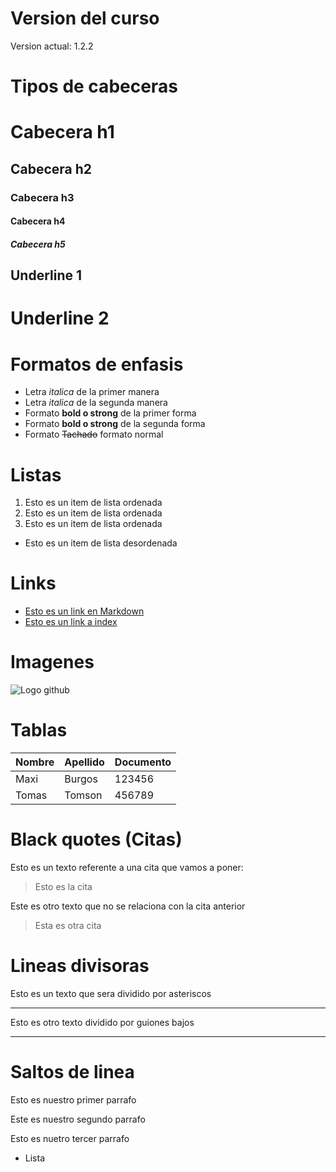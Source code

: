 # Version del curso 
Version actual: 1.2.2

# Tipos de cabeceras 
# Cabecera h1
## Cabecera h2
### Cabecera h3
#### Cabecera h4
##### Cabecera h5

Underline 1
----------------------

Underline 2
===============

# Formatos de enfasis 
- Letra *italica* de la primer manera 
- Letra _italica_ de la segunda manera 
- Formato **bold o strong** de la primer forma
- Formato __bold o strong__ de la segunda forma 
- Formato ~~Tachado~~ formato normal

# Listas 
1. Esto es un item de lista ordenada
2. Esto es un item de lista ordenada
3. Esto es un item de lista ordenada
- Esto es un item de lista desordenada 

# Links
- [Esto es un link en Markdown](http://www.google.com)
- [Esto es un link a index](index.html)

# Imagenes
![Logo github](https://www.pngwing.com/es/free-png-houth)

# Tablas
| Nombre | Apellido | Documento | 
|---------| -------- | ---------|
| Maxi    | Burgos   | 123456   |
| Tomas   | Tomson   | 456789   |

# Black quotes (Citas)
Esto es un texto referente a una cita que vamos a poner:
>Esto es la cita

Este es otro texto que no se relaciona con la cita anterior 
>Esta es otra cita 

# Lineas divisoras
Esto es un texto que sera dividido por asteriscos
***

Esto es otro texto dividido por guiones bajos
___

# Saltos de linea
Esto es nuestro primer parrafo

Este es nuestro segundo parrafo 

Esto es nuetro tercer parrafo
- Lista 


